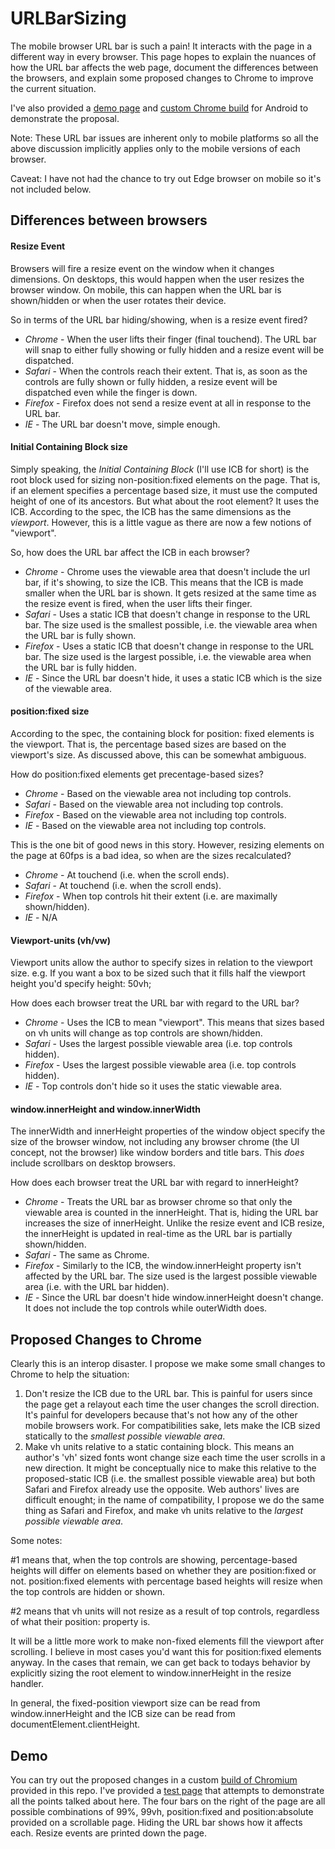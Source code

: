 # URLBarSizing
The mobile browser URL bar is such a pain! It interacts with the page in a different way in every browser.
This page hopes to explain the nuances of how the URL bar affects the web page, document the differences
between the browsers, and explain some proposed changes to Chrome to improve the current situation.

I've also provided a [demo page](http://bokand.github.io/demo/urlbarsize.html) and [custom Chrome build](https://github.com/bokand/URLBarSizing/blob/master/ChromePublic.apk) for Android to demonstrate the
proposal.

Note: These URL bar issues are inherent only to mobile platforms so all the above discussion implicitly
applies only to the mobile versions of each browser.

Caveat: I have not had the chance to try out Edge browser on mobile so it's not included below.

## Differences between browsers

#### Resize Event

Browsers will fire a resize event on the window when it changes dimensions. On desktops, this would happen
when the user resizes the browser window. On mobile, this can happen when the URL bar is shown/hidden or 
when the user rotates their device.

So in terms of the URL bar hiding/showing, when is a resize event fired?

  + *Chrome* - When the user lifts their finger (final touchend). The URL bar will snap to either fully showing or
  fully hidden and a resize event will be dispatched.
  + *Safari* - When the controls reach their extent. That is, as soon as the controls are fully shown or fully
  hidden, a resize event will be dispatched even while the finger is down.
  + *Firefox* - Firefox does not send a resize event at all in response to the URL bar.
  + *IE* - The URL bar doesn't move, simple enough.

#### Initial Containing Block size

Simply speaking, the *Initial Containing Block* (I'll use ICB for short) is the root block used for sizing
non-position:fixed elements on the page. That is, if an element specifies a percentage based size, it must use the
computed height of one of its ancestors. But what about the root element? It uses the ICB. According to the spec, the
ICB has the same dimensions as the *viewport*. However, this is a little vague as there are now a few notions of
"viewport".

So, how does the URL bar affect the ICB in each browser?

  + *Chrome* - Chrome uses the viewable area that doesn't include the url bar, if it's showing, to size the ICB.
  This means that the ICB is made smaller when the URL bar is shown. It gets resized at the same time as the resize
  event is fired, when the user lifts their finger.
  + *Safari* - Uses a static ICB that doesn't change in response to the URL bar. The size used is the smallest possible,
  i.e. the viewable area when the URL bar is fully shown.
  + *Firefox* - Uses a static ICB that doesn't change in response to the URL bar. The size used is the largest possible,
  i.e. the viewable area when the URL bar is fully hidden.
  + *IE* - Since the URL bar doesn't hide, it uses a static ICB which is the size of the viewable area.
  
#### position:fixed size

According to the spec, the containing block for position: fixed elements is the viewport. That is, the percentage based
sizes are based on the viewport's size. As discussed above, this can be somewhat ambiguous.

How do position:fixed elements get precentage-based sizes?

  + *Chrome* - Based on the viewable area not including top controls.
  + *Safari* - Based on the viewable area not including top controls.
  + *Firefox* - Based on the viewable area not including top controls.
  + *IE* - Based on the viewable area not including top controls.

This is the one bit of good news in this story. However, resizing elements on the page at 60fps is a bad idea, so when are
the sizes recalculated?

  + *Chrome* - At touchend (i.e. when the scroll ends).
  + *Safari* - At touchend (i.e. when the scroll ends).
  + *Firefox* - When top controls hit their extent (i.e. are maximally shown/hidden).
  + *IE* - N/A
  
#### Viewport-units (vh/vw)

Viewport units allow the author to specify sizes in relation to the viewport size. e.g. If you want a box to be sized such
that it fills half the viewport height you'd specify height: 50vh;

How does each browser treat the URL bar with regard to the URL bar?

  + *Chrome* - Uses the ICB to mean "viewport". This means that sizes based on vh units will change as top controls are
  shown/hidden.
  + *Safari* - Uses the largest possible viewable area (i.e. top controls hidden).
  + *Firefox* - Uses the largest possible viewable area (i.e. top controls hidden).
  + *IE* - Top controls don't hide so it uses the static viewable area.

#### window.innerHeight and window.innerWidth

The innerWidth and innerHeight properties of the window object specify the size of the browser window, not including any
browser chrome (the UI concept, not the browser) like window borders and title bars. This *does* include scrollbars on
desktop browsers.

How does each browser treat the URL bar with regard to innerHeight?

  + *Chrome* - Treats the URL bar as browser chrome so that only the viewable area is counted in the innerHeight. That is,
  hiding the URL bar increases the size of innerHeight. Unlike the resize event and ICB resize, the innerHeight is
  updated in real-time as the URL bar is partially shown/hidden.
  + *Safari* - The same as Chrome.
  + *Firefox* - Similarly to the ICB, the window.innerHeight property isn't affected by the URL bar. The size used is the
  largest possible viewable area (i.e. with the URL bar hidden).
  + *IE* - Since the URL bar doesn't hide window.innerHeight doesn't change. It does not include the top controls while
  outerWidth does.

## Proposed Changes to Chrome

Clearly this is an interop disaster. I propose we make some small changes to Chrome to help the situation:

1. Don't resize the ICB due to the URL bar. This is painful for users since the page get a relayout each time the user
changes the scroll direction. It's painful for developers because that's not how any of the other mobile browsers
work. For compatibilities sake, lets make the ICB sized statically to the *smallest possible viewable area*.
2. Make vh units relative to a static containing block. This means an author's 'vh' sized fonts wont change size each
time the user scrolls in a new direction. It might be conceptually nice to make this relative to the proposed-static
ICB (i.e. the smallest possible viewable area) but both Safari and Firefox already use the opposite. Web authors' lives are difficult
enought; in the name of compatibility, I propose we do the same thing as Safari and Firefox, and make vh units relative to the
*largest possible viewable area*.

Some notes:

\#1 means that, when the top controls are showing, percentage-based heights will differ on elements based on whether they
are position:fixed or not. position:fixed elements with percentage based heights will resize when the top controls are hidden
or shown.

\#2 means that vh units will not resize as a result of top controls, regardless of what their position: property is.

It will be a little more work to make non-fixed elements fill the viewport after scrolling. I believe in most cases you'd want
this for position:fixed elements anyway. In the cases that remain, we can get back to todays behavior by explicitly sizing the
root element to window.innerHeight in the resize handler.

In general, the fixed-position viewport size can be read from window.innerHeight and the ICB size can be read from
documentElement.clientHeight.

## Demo

You can try out the proposed changes in a custom [build of Chromium](https://github.com/bokand/URLBarSizing/blob/master/ChromePublic.apk)
provided in this repo. I've provided a [test page](http://bokand.github.io/demo/urlbarsize.html) that attempts to demonstrate
all the points talked about here. The four bars on the right of the page are all possible combinations of 99%, 99vh,
position:fixed and position:absolute provided on a scrollable page. Hiding the URL bar shows how it affects each. Resize events
are printed down the page.

